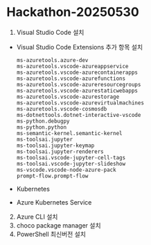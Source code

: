 # Hackathon-20250530

1. Visual Studio Code 설치
  - Visual Studio Code Extensions 추가 항목 설치
  
        ms-azuretools.azure-dev
        ms-azuretools.vscode-azureappservice
        ms-azuretools.vscode-azurecontainerapps
        ms-azuretools.vscode-azurefunctions
        ms-azuretools.vscode-azureresourcegroups
        ms-azuretools.vscode-azurestaticwebapps
        ms-azuretools.vscode-azurestorage
        ms-azuretools.vscode-azurevirtualmachines
        ms-azuretools.vscode-cosmosdb
        ms-dotnettools.dotnet-interactive-vscode
        ms-python.debugpy
        ms-python.python
        ms-semantic-kernel.semantic-kernel
        ms-toolsai.jupyter
        ms-toolsai.jupyter-keymap
        ms-toolsai.jupyter-renderers
        ms-toolsai.vscode-jupyter-cell-tags
        ms-toolsai.vscode-jupyter-slideshow
        ms-vscode.vscode-node-azure-pack
        prompt-flow.prompt-flow

  - Kubernetes
  - Azure Kubernetes Service
  
2. Azure CLI 설치
3. choco package manager 설치
4. PowerShell 최신버전 설치
